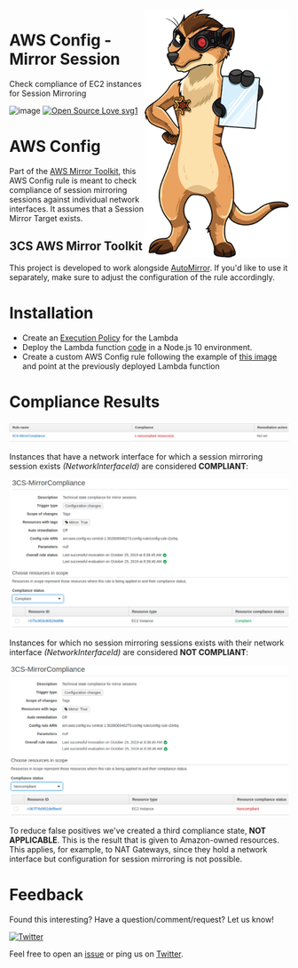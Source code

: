 <img align="right" width="260" height="447" src="https://github.com/3CORESec/AWS-MIRROR-TOOLKIT/raw/master/assets/imgs/mirror-officer-mascot-small.png">

# AWS Config - Mirror Session
Check compliance of EC2 instances for Session Mirroring

![image](https://img.shields.io/badge/ConfigMirrorSession-0.1-GREEN)
[![Open Source Love svg1](https://badges.frapsoft.com/os/v1/open-source.svg?v=103)](https://github.com/ellerbrock/open-source-badges/)

# AWS Config
Part of the [AWS Mirror Toolkit](https://github.com/3CORESec/aws-mirror-toolkit), this AWS Config rule is meant to check compliance of session mirroring sessions against individual network interfaces. It assumes that a Session Mirror Target exists.

## 3CS AWS Mirror Toolkit
This project is developed to work alongside [AutoMirror](https://github.com/3CORESec/AWS-AutoMirror). If you'd like to use it separately, make sure to adjust the configuration of the rule accordingly. 

# Installation

* Create an [Execution Policy](./IAM/Lambda-ExecutionRole-Policy.json) for the Lambda
* Deploy the Lambda function [code](./Code/index.js) in a Node.js 10 environment.
* Create a custom AWS Config rule following the example of [this image](./Imgs/ConfigConfig.png) and point at the previously deployed Lambda function

# Compliance Results

![overview](./Imgs/ConfigOverview.png)

Instances that have a network interface for which a session mirroring session exists *(NetworkInterfaceId)* are considered **COMPLIANT**:

![compliant](./Imgs/OK.png)

Instances for which no session mirroring sessions exists with their network interface *(NetworkInterfaceId)* are considered **NOT COMPLIANT**:

![not-compliant](./Imgs/NOK.png)

To reduce false positives we've created a third compliance state, **NOT APPLICABLE**. This is the result that is given to Amazon-owned resources. This applies, for example, to NAT Gateways, since they hold a network interface but configuration for session mirroring is not possible.

# Feedback
Found this interesting? Have a question/comment/request? Let us know! 

[![Twitter](https://img.shields.io/twitter/follow/3CORESec.svg?style=social&label=Follow)](https://twitter.com/3CORESec)

Feel free to open an [issue](https://github.com/3CORESec/aws-config-mirrorsession/issues) or ping us on [Twitter](https://twitter.com/3CORESec).
